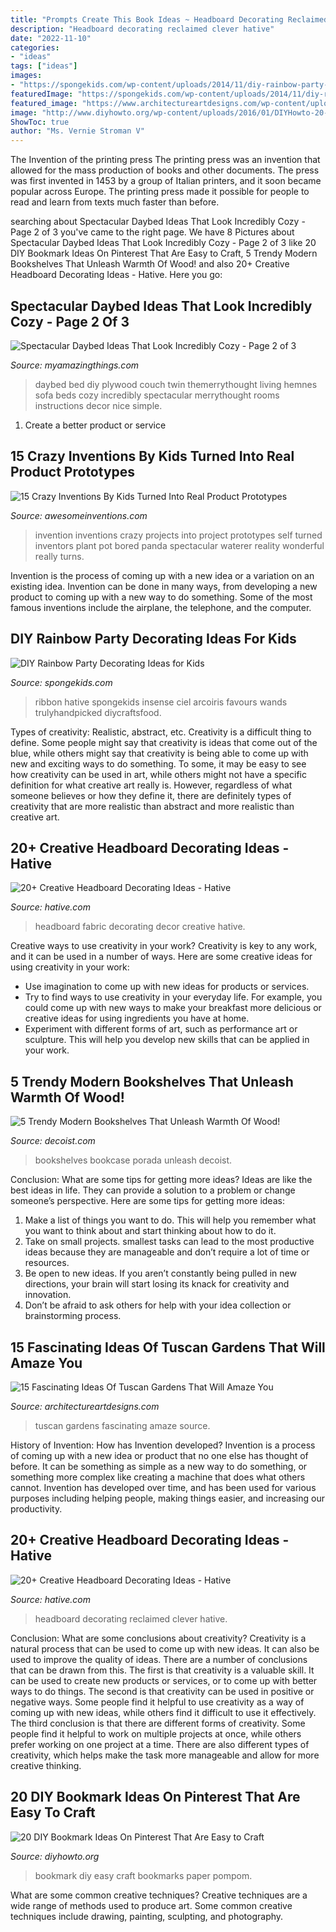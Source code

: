 ```yaml
---
title: "Prompts Create This Book Ideas ~ Headboard Decorating Reclaimed Clever Hative"
description: "Headboard decorating reclaimed clever hative"
date: "2022-11-10"
categories:
- "ideas"
tags: ["ideas"]
images:
- "https://spongekids.com/wp-content/uploads/2014/11/diy-rainbow-party-decorating-ideas/4-candy-decoration.jpg"
featuredImage: "https://spongekids.com/wp-content/uploads/2014/11/diy-rainbow-party-decorating-ideas/4-candy-decoration.jpg"
featured_image: "https://www.architectureartdesigns.com/wp-content/uploads/2016/11/1-30.jpg"
image: "http://www.diyhowto.org/wp-content/uploads/2016/01/DIYHowto-20-DIY-Bookmark-Ideas-On-Pinterest-That-Are-Easy-to-Craft13-600x988.jpg"
ShowToc: true
author: "Ms. Vernie Stroman V"
---
```



The Invention of the printing press
The printing press was an invention that allowed for the mass production of books and other documents. The press was first invented in 1453 by a group of Italian printers, and it soon became popular across Europe. The printing press made it possible for people to read and learn from texts much faster than before.

	

		
searching about Spectacular Daybed Ideas That Look Incredibly Cozy - Page 2 of 3 you've came to the right page. We have 8 Pictures about Spectacular Daybed Ideas That Look Incredibly Cozy - Page 2 of 3 like 20 DIY Bookmark Ideas On Pinterest That Are Easy to Craft, 5 Trendy Modern Bookshelves That Unleash Warmth Of Wood! and also 20+ Creative Headboard Decorating Ideas - Hative. Here you go:
		
    
## Spectacular Daybed Ideas That Look Incredibly Cozy - Page 2 Of 3

<img loading=lazy src="https://myamazingthings.com/wp-content/uploads/2017/09/daybed-7.jpg" onerror="this.onerror=null;this.src='https://tse3.mm.bing.net/th?id=OIP.j5YRsiu1ZgnV-xDpTEa2PQHaKC&amp;pid=15.1';" alt="Spectacular Daybed Ideas That Look Incredibly Cozy - Page 2 of 3">

_Source: myamazingthings.com_

>daybed bed diy plywood couch twin themerrythought living hemnes sofa beds cozy incredibly spectacular merrythought rooms instructions decor nice simple. 

	

1. Create a better product or service 

    
## 15 Crazy Inventions By Kids Turned Into Real Product Prototypes

<img loading=lazy src="https://www.awesomeinventions.com/wp-content/uploads/2016/02/kids-inventions-turned-into-reality-swpp.jpg" onerror="this.onerror=null;this.src='https://tse1.mm.bing.net/th?id=OIP.J46IH9s6f69hKHrRPycdBgDVEk&amp;pid=15.1';" alt="15 Crazy Inventions By Kids Turned Into Real Product Prototypes">

_Source: awesomeinventions.com_

>invention inventions crazy projects into project prototypes self turned inventors plant pot bored panda spectacular waterer reality wonderful really turns. 

	

Invention is the process of coming up with a new idea or a variation on an existing idea. Invention can be done in many ways, from developing a new product to coming up with a new way to do something. Some of the most famous inventions include the airplane, the telephone, and the computer.

    
## DIY Rainbow Party Decorating Ideas For Kids

<img loading=lazy src="https://spongekids.com/wp-content/uploads/2014/11/diy-rainbow-party-decorating-ideas/4-candy-decoration.jpg" onerror="this.onerror=null;this.src='https://tse4.mm.bing.net/th?id=OIP.GfTxgQhCKywEmuWykiSTCAHaLG&amp;pid=15.1';" alt="DIY Rainbow Party Decorating Ideas for Kids">

_Source: spongekids.com_

>ribbon hative spongekids insense ciel arcoiris favours wands trulyhandpicked diycraftsfood. 

	

Types of creativity: Realistic, abstract, etc.
Creativity is a difficult thing to define. Some people might say that creativity is ideas that come out of the blue, while others might say that creativity is being able to come up with new and exciting ways to do something. To some, it may be easy to see how creativity can be used in art, while others might not have a specific definition for what creative art really is. However, regardless of what someone believes or how they define it, there are definitely types of creativity that are more realistic than abstract and more realistic than creative art.

    
## 20+ Creative Headboard Decorating Ideas - Hative

<img loading=lazy src="https://hative.com/wp-content/uploads/2015/01/headboard-decorating-ideas/6-white-fabric-decor.jpg" onerror="this.onerror=null;this.src='https://tse2.mm.bing.net/th?id=OIP.k1zMLAMdoBWiZIdvEmsb3AHaLJ&amp;pid=15.1';" alt="20+ Creative Headboard Decorating Ideas - Hative">

_Source: hative.com_

>headboard fabric decorating decor creative hative. 

	

Creative ways to use creativity in your work?
Creativity is key to any work, and it can be used in a number of ways. Here are some creative ideas for using creativity in your work: 
- Use imagination to come up with new ideas for products or services.
- Try to find ways to use creativity in your everyday life. For example, you could come up with new ways to make your breakfast more delicious or creative ideas for using ingredients you have at home. 
- Experiment with different forms of art, such as performance art or sculpture. This will help you develop new skills that can be applied in your work.

    
## 5 Trendy Modern Bookshelves That Unleash Warmth Of Wood!

<img loading=lazy src="https://cdn.decoist.com/wp-content/uploads/2014/11/A-closer-look-at-the-Fancy-bookshelves.jpg" onerror="this.onerror=null;this.src='https://tse1.mm.bing.net/th?id=OIP.jE_0pUwmiowVmLwLEgIC1AHaLH&amp;pid=15.1';" alt="5 Trendy Modern Bookshelves That Unleash Warmth Of Wood!">

_Source: decoist.com_

>bookshelves bookcase porada unleash decoist. 

	

Conclusion: What are some tips for getting more ideas?
Ideas are like the best ideas in life. They can provide a solution to a problem or change someone’s perspective. Here are some tips for getting more ideas:
1. Make a list of things you want to do. This will help you remember what you want to think about and start thinking about how to do it.
2. Take on small projects. smallest tasks can lead to the most productive ideas because they are manageable and don’t require a lot of time or resources.
3. Be open to new ideas. If you aren’t constantly being pulled in new directions, your brain will start losing its knack for creativity and innovation.
4. Don’t be afraid to ask others for help with your idea collection or brainstorming process.

    
## 15 Fascinating Ideas Of Tuscan Gardens That Will Amaze You

<img loading=lazy src="https://www.architectureartdesigns.com/wp-content/uploads/2016/11/1-30.jpg" onerror="this.onerror=null;this.src='https://tse3.mm.bing.net/th?id=OIP.G0Hskv_bESKXDnIsgYvyiAHaLI&amp;pid=15.1';" alt="15 Fascinating Ideas Of Tuscan Gardens That Will Amaze You">

_Source: architectureartdesigns.com_

>tuscan gardens fascinating amaze source. 

	

History of Invention: How has Invention developed?
Invention is a process of coming up with a new idea or product that no one else has thought of before. It can be something as simple as a new way to do something, or something more complex like creating a machine that does what others cannot. Invention has developed over time, and has been used for various purposes including helping people, making things easier, and increasing our productivity.

    
## 20+ Creative Headboard Decorating Ideas - Hative

<img loading=lazy src="https://hative.com/wp-content/uploads/2015/01/headboard-decorating-ideas/8-clever-reclaimed-headboard.jpg" onerror="this.onerror=null;this.src='https://tse4.mm.bing.net/th?id=OIP.viUU_mISUdDQ20bxm4uFEQHaLD&amp;pid=15.1';" alt="20+ Creative Headboard Decorating Ideas - Hative">

_Source: hative.com_

>headboard decorating reclaimed clever hative. 

	

Conclusion: What are some conclusions about creativity?
Creativity is a natural process that can be used to come up with new ideas. It can also be used to improve the quality of ideas. There are a number of conclusions that can be drawn from this. The first is that creativity is a valuable skill. It can be used to create new products or services, or to come up with better ways to do things. The second is that creativity can be used in positive or negative ways. Some people find it helpful to use creativity as a way of coming up with new ideas, while others find it difficult to use it effectively. The third conclusion is that there are different forms of creativity. Some people find it helpful to work on multiple projects at once, while others prefer working on one project at a time. There are also different types of creativity, which helps make the task more manageable and allow for more creative thinking.

    
## 20 DIY Bookmark Ideas On Pinterest That Are Easy To Craft

<img loading=lazy src="http://www.diyhowto.org/wp-content/uploads/2016/01/DIYHowto-20-DIY-Bookmark-Ideas-On-Pinterest-That-Are-Easy-to-Craft13-600x988.jpg" onerror="this.onerror=null;this.src='https://tse1.mm.bing.net/th?id=OIP.X2W-RpHuxuvirgIPTjk9RgHaMM&amp;pid=15.1';" alt="20 DIY Bookmark Ideas On Pinterest That Are Easy to Craft">

_Source: diyhowto.org_

>bookmark diy easy craft bookmarks paper pompom. 

	

What are some common creative techniques?
Creative techniques are a wide range of methods used to produce art. Some common creative techniques include drawing, painting, sculpting, and photography.

